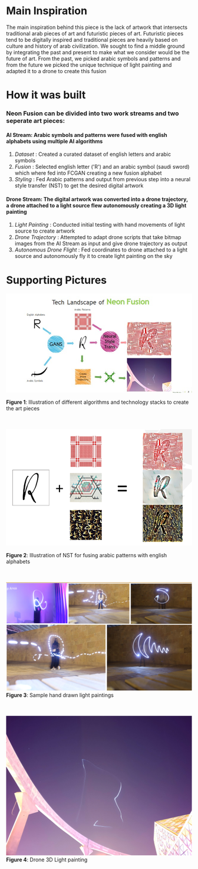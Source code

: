 # Main Inspiration
The main inspiration behind this piece is the lack of artwork that intersects traditional arab pieces of art and futuristic pieces of art. Futuristic pieces tend to be digitally inspired and traditional pieces are heavily based on culture and history of arab civilization. We sought to find a middle ground by integrating the past and present to make what we consider would be the future of art. From the past, we picked arabic symbols and patterns and from the future we picked the unique technique of light painting and adapted it to a drone to create this fusion

# How it was built

### **Neon Fusion** can be divided into two work streams and two seperate art pieces:

####  **AI Stream**: Arabic symbols and patterns were fused with english alphabets using multiple AI algorithms
 1. *Dataset* : Created a curated dataset of english letters and arabic symbols
 2. *Fusion* : Selected english letter ('R') and an arabic symbol (saudi sword) which where fed into FCGAN creating a new fusion alphabet
 3. *Styling* : Fed Arabic patterns and output from previous step into a neural style transfer (NST) to get the desired digital artwork
 
####  **Drone Stream**: The digital artwork was converted into a drone trajectory, a drone attached to a light source flew autonomously creating a 3D light painting
 1. *Light Painting* : Conducted initial testing with hand movements of light source to create artwork
 2. *Drone Trajectory* : Attempted to adapt drone scripts that take bitmap images from the AI Stream as input and give drone trajectory as output
 3. *Autonomous Drone Flight* : Fed coordinates to drone attached to a light source and autonomously fly it to create light painting on the sky
 
 # Supporting Pictures 
 

 ![](images/techlandscape.PNG)

 **Figure 1**: Illustration of different algorithms and technology stacks to create the art pieces <br/><br/><br/>

![]( images/SampleAIArtPieces.PNG)

  **Figure 2**: Illustration of NST for fusing arabic patterns with english alphabets<br/><br/><br/>

 ![](images/handpaintings.PNG)
 **Figure 3**: Sample hand drawn light paintings<br/><br/><br/>
 
  ![](images/Drone3dpaint.jpg)
 **Figure 4**: Drone 3D Light painting 
 
 
